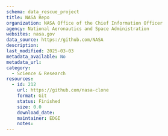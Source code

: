 ```yaml
---
schema: data_rescue_project 
title: NASA Repo
organization: NASA Office of the Chief Information Officer
agency: National Aeronautics and Space Administration
websites: nasa.gov
data_source: https://github.com/NASA
description: 
last_modified: 2025-03-03
metadata_available: No
metadata_url: 
category:
  - Science & Research 
resources:
  - id: 212
    url: https://github.com/nasa-clone
    format: Git
    status: Finished
    size: 0.0
    download_date: 
    maintainer: EDGI
    notes: 
---
```

